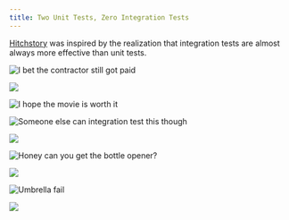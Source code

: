 ```yaml
---
title: Two Unit Tests, Zero Integration Tests
---
```


[Hitchstory](../../) was inspired by the realization that integration tests are almost always more effective than unit tests.

![I bet the contractor still got paid](https://web.archive.org/web/20180926154744if_/https://i.redd.it/wxfszl51fdzz.gif)

![](https://pbs.twimg.com/media/DA4F9zgVwAA8iC4.jpg)

![I hope the movie is worth it](https://web.archive.org/web/20180926154857if_/https://img.devrant.com/devrant/rant/r_285844_9XFTK.jpg)

![Someone else can integration test this though](https://web.archive.org/web/20180926154507if_/https://james-willett.com/wp-content/uploads/2016/05/2toilets.jpg)

![](https://web.archive.org/web/20180201035312im_/https://i.imgur.com/Ruy7zy4.gifv)

![Honey can you get the bottle opener?](https://pbs.twimg.com/media/C2oAur4UcAE-QaF.jpg)

![](https://web.archive.org/web/20180926161507if_/https://media.tenor.com/images/69fc9e113eddffa41ab688a04ced0063/tenor.gif)

![Umbrella fail](https://web.archive.org/web/20180926155903if_/https://media.tenor.com/images/7bfe9e95edde88cb5f1e35fa79c0a744/tenor.gif)

![](https://web.archive.org/web/20180926160054if_/https://media.tenor.com/images/f4c952dc187b081f05f76e01dd72d099/tenor.gif)

